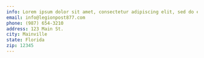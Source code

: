 ```yaml
---
info: Lorem ipsum dolor sit amet, consectetur adipiscing elit, sed do eiusmod tempor incididunt ut labore et dolore magna aliqua. Ut enim ad minim veniam, quis nostrud exercitation ullamco laboris nisi ut aliquip ex ea commodo consequat.
email: info@legionpost877.com
phone: (987) 654-3210
address: 123 Main St.
city: Mainville
state: Florida
zip: 12345
---
```

